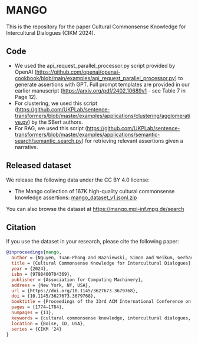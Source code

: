 # MANGO
This is the repository for the paper Cultural Commonsense Knowledge for Intercultural Dialogues (CIKM 2024).

## Code

- We used the api_request_parallel_processor.py script provided by OpenAI (https://github.com/openai/openai-cookbook/blob/main/examples/api_request_parallel_processor.py) to generate assertions with GPT. Full prompt templates are provided in our earlier manuscript (https://arxiv.org/pdf/2402.10689v1 - see Table 7 in Page 12).
- For clustering, we used this script (https://github.com/UKPLab/sentence-transformers/blob/master/examples/applications/clustering/agglomerative.py) by the SBert authors.
- For RAG, we used this script (https://github.com/UKPLab/sentence-transformers/blob/master/examples/applications/semantic-search/semantic_search.py) for retrieving relevant assertions given a narrative.

## Released dataset

We release the following data under the CC BY 4.0 license:

- The Mango collection of 167K high-quality cultural commonsense knowledge assertions: [mango_dataset_v1.jsonl.zip](https://www.mpi-inf.mpg.de/fileadmin/inf/d5/research/mango/mango_dataset_v1.jsonl.zip)

You can also browse the dataset at https://mango.mpi-inf.mpg.de/search

## Citation

If you use the dataset in your research, please cite the following paper:

```bib
@inproceedings{mango,
  author = {Nguyen, Tuan-Phong and Razniewski, Simon and Weikum, Gerhard},
  title = {Cultural Commonsense Knowledge for Intercultural Dialogues},
  year = {2024},
  isbn = {9798400704369},
  publisher = {Association for Computing Machinery},
  address = {New York, NY, USA},
  url = {https://doi.org/10.1145/3627673.3679768},
  doi = {10.1145/3627673.3679768},
  booktitle = {Proceedings of the 33rd ACM International Conference on Information and Knowledge Management},
  pages = {1774–1784},
  numpages = {11},
  keywords = {cultural commonsense knowledge, intercultural dialogues, knowledge distillation},
  location = {Boise, ID, USA},
  series = {CIKM '24}
}
```
